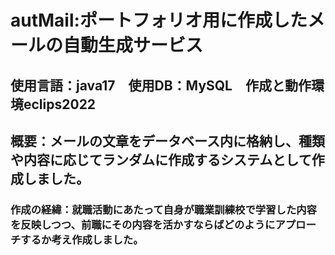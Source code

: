 # autMail:ポートフォリオ用に作成したメールの自動生成サービス
## 使用言語：java17　使用DB：MySQL　作成と動作環境eclips2022
## 概要：メールの文章をデータベース内に格納し、種類や内容に応じてランダムに作成するシステムとして作成しました。
### 作成の経緯：就職活動にあたって自身が職業訓練校で学習した内容を反映しつつ、前職にその内容を活かすならばどのようにアプローチするか考え作成しました。
